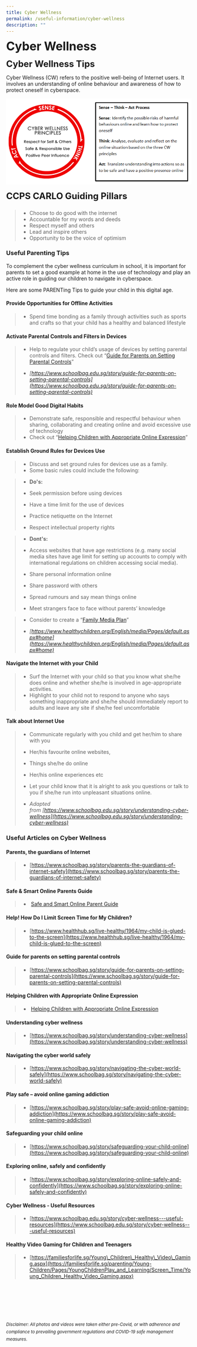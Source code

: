```yaml
---
title: Cyber Wellness
permalink: /useful-information/cyber-wellness
description: ""
---
```

**<font size="6">Cyber Wellness</font>**

**<font size="5">Cyber Wellness Tips</font>**


Cyber Wellness (CW) refers to the positive well-being of Internet users. It involves an understanding of online behaviour and awareness of how to protect oneself in cyberspace.

![](/images/Useful%20Information/Cyber%20Wellness%201.png)


**<font size="5">CCPS CARLO Guiding Pillars</font>**


###   

> *   Choose to do good with the internet
> *   Accountable for my words and deeds
> *   Respect myself and others
> *   Lead and inspire others
> *   Opportunity to be the voice of optimism

###   

### Useful Parenting Tips

  
To complement the cyber wellness curriculum in school, it is important for parents to set a good example at home in the use of technology and play an active role in guiding our children to navigate in cyberspace.  
  
Here are some PARENTing Tips to guide your child in this digital age.  
  

#### Provide Opportunities for Offline Activities

> *   Spend time bonding as a family through activities such as sports and crafts so that your child has a healthy and balanced lifestyle

  
  

#### Activate Parental Controls and Filters in Devices

> *   Help to regulate your child’s usage of devices by setting parental controls and filters. Check out “[Guide for Parents on Setting Parental Controls](https://www.schoolbag.edu.sg/story/guide-for-parents-on-setting-parental-controls)”
> 
> *   _[https://www.schoolbag.edu.sg/story/guide-for-parents-on-setting-parental-controls](https://www.schoolbag.edu.sg/story/guide-for-parents-on-setting-parental-controls)_

  
  

#### Role Model Good Digital Habits

> *   Demonstrate safe, responsible and respectful behaviour when sharing, collaborating and creating online and avoid excessive use of technology
> *   Check out “[Helping Children with Appropriate Online Expression](http://canossacatholicpri.moe.edu.sg/qql/slot/u276/Useful%20Information/Cyber%20Wellness%20Tips/4.1%20Useful%20Information%20-%20Helping%20Children%20with%20Appropriate%20Online%20Expression.pdf)”

  
  

#### Establish Ground Rules for Devices Use

> *   Discuss and set ground rules for devices use as a family.
> *   Some basic rules could include the following:

  

> *   **Do's:**
> 
> *   Seek permission before using devices
> *   Have a time limit for the use of devices
> *   Practice netiquette on the Internet
> *   Respect intellectual property rights

>   

> *   **Dont's:**
> 
> *   Access websites that have age restrictions (e.g. many social media sites have age limit for setting up accounts to comply with international regulations on children accessing social media).
> *   Share personal information online
> *   Share password with others
> *   Spread rumours and say mean things online
> *   Meet strangers face to face without parents’ knowledge

  

> *   Consider to create a “[Family Media Plan](https://www.healthychildren.org/English/media/Pages/default.aspx#home)”
> 
> *   _[https://www.healthychildren.org/English/media/Pages/default.aspx#home](https://www.healthychildren.org/English/media/Pages/default.aspx#home)_

  
  

#### Navigate the Internet with your Child

> *   Surf the Internet with your child so that you know what she/he does online and whether she/he is involved in age-appropriate activities.
> *   Highlight to your child not to respond to anyone who says something inappropriate and she/he should immediately report to adults and leave any site if she/he feel uncomfortable

  
  

#### Talk about Internet Use

> *   Communicate regularly with you child and get her/him to share with you
> 
> *   Her/his favourite online websites,
> *   Things she/he do online
> *   Her/his online experiences etc
> 
>   
> 
> *   Let your child know that it is alright to ask you questions or talk to you if she/he run into unpleasant situations online.
> 
> *   _Adapted from [https://www.schoolbag.edu.sg/story/understanding-cyber-wellness](https://www.schoolbag.edu.sg/story/understanding-cyber-wellness)_

  
  

### Useful Articles on Cyber Wellness

  

#### Parents, the guardians of Internet

> *   [https://www.schoolbag.sg/story/parents-the-guardians-of-internet-safety](https://www.schoolbag.sg/story/parents-the-guardians-of-internet-safety)

  

#### Safe & Smart Online Parents Guide

> *    [Safe and Smart Online Parent Guide](https://canossacatholicpri-moe-edu-sg-admin.cwp.sg/qql/slot/u276/Useful%20Information/Cyber%20Wellness%20Tips/4.2%20Useful%20Information%20-%20Safe%20and%20Smart%20Online%20Parent%20Guide.pdf)

  

#### Help! How Do I Limit Screen Time for My Children?

> *   [https://www.healthhub.sg/live-healthy/1964/my-child-is-glued-to-the-screen](https://www.healthhub.sg/live-healthy/1964/my-child-is-glued-to-the-screen)

  

#### Guide for parents on setting parental controls

> *   [https://www.schoolbag.sg/story/guide-for-parents-on-setting-parental-controls](https://www.schoolbag.sg/story/guide-for-parents-on-setting-parental-controls)

  

#### Helping Children with Appropriate Online Expression

> *    [Helping Children with Appropriate Online Expression](https://canossacatholicpri-moe-edu-sg-admin.cwp.sg/qql/slot/u276/Useful%20Information/Cyber%20Wellness%20Tips/4.1%20Useful%20Information%20-%20Helping%20Children%20with%20Appropriate%20Online%20Expression.pdf)

  

#### Understanding cyber wellness

> *   [https://www.schoolbag.sg/story/understanding-cyber-wellness](https://www.schoolbag.sg/story/understanding-cyber-wellness)

  

#### Navigating the cyber world safely

> *   [https://www.schoolbag.sg/story/navigating-the-cyber-world-safely](https://www.schoolbag.sg/story/navigating-the-cyber-world-safely)

  

#### Play safe – avoid online gaming addiction

> *   [https://www.schoolbag.sg/story/play-safe-avoid-online-gaming-addiction](https://www.schoolbag.sg/story/play-safe-avoid-online-gaming-addiction)

  

#### Safeguarding your child online

> *   [https://www.schoolbag.sg/story/safeguarding-your-child-online](https://www.schoolbag.sg/story/safeguarding-your-child-online)

  

#### Exploring online, safely and confidently

> *   [https://www.schoolbag.sg/story/exploring-online-safely-and-confidently](https://www.schoolbag.sg/story/exploring-online-safely-and-confidently)

  

#### Cyber Wellness - Useful Resources

> *   [https://www.schoolbag.edu.sg/story/cyber-wellness---useful-resources](https://www.schoolbag.edu.sg/story/cyber-wellness---useful-resources)

  

#### Healthy Video Gaming for Children and Teenagers

> *   [https://familiesforlife.sg/Young\_Children\_Healthy\_Video\_Gaming.aspx](https://familiesforlife.sg/parenting/Young-Children/Pages/YoungChildrenPlay_and_Learning/Screen_Time/Young_Children_Healthy_Video_Gaming.aspx)



<br><br><br><br><br><br>
<sup>_Disclaimer: All photos and videos were taken either pre-Covid, or with adherence and compliance to prevailing government regulations and COVID-19 safe management measures._</sup>